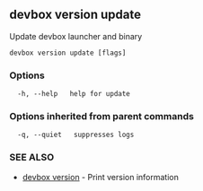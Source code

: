 ## devbox version update

Update devbox launcher and binary

```
devbox version update [flags]
```

### Options

```
  -h, --help   help for update
```

### Options inherited from parent commands

```
  -q, --quiet   suppresses logs
```

### SEE ALSO

* [devbox version](devbox_version.md)	 - Print version information

